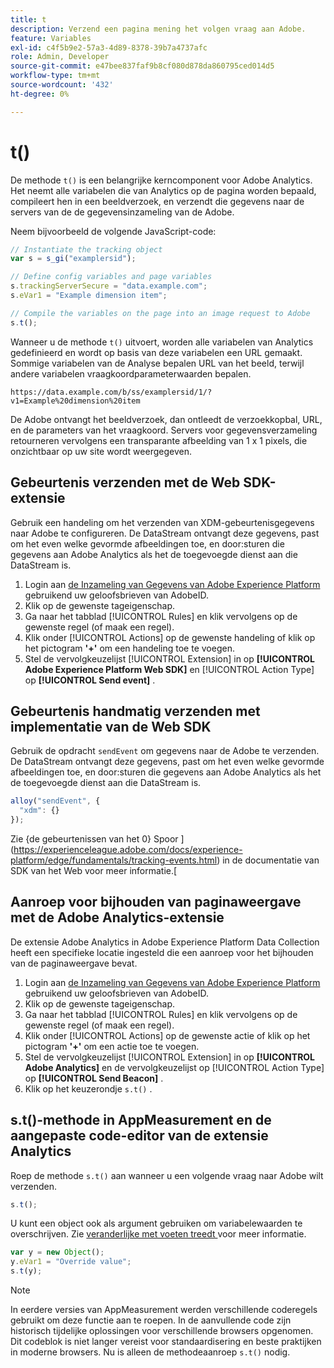 ```yaml
---
title: t
description: Verzend een pagina mening het volgen vraag aan Adobe.
feature: Variables
exl-id: c4f5b9e2-57a3-4d89-8378-39b7a4737afc
role: Admin, Developer
source-git-commit: e47bee837faf9b8cf080d878da860795ced014d5
workflow-type: tm+mt
source-wordcount: '432'
ht-degree: 0%

---
```


# t()

De methode `t()` is een belangrijke kerncomponent voor Adobe Analytics. Het neemt alle variabelen die van Analytics op de pagina worden bepaald, compileert hen in een beeldverzoek, en verzendt die gegevens naar de servers van de de gegevensinzameling van de Adobe.

Neem bijvoorbeeld de volgende JavaScript-code:

```js
// Instantiate the tracking object
var s = s_gi("examplersid");

// Define config variables and page variables
s.trackingServerSecure = "data.example.com";
s.eVar1 = "Example dimension item";

// Compile the variables on the page into an image request to Adobe
s.t();
```

Wanneer u de methode `t()` uitvoert, worden alle variabelen van Analytics gedefinieerd en wordt op basis van deze variabelen een URL gemaakt. Sommige variabelen van de Analyse bepalen URL van het beeld, terwijl andere variabelen vraagkoordparameterwaarden bepalen.

```text
https://data.example.com/b/ss/examplersid/1/?v1=Example%20dimension%20item
```

De Adobe ontvangt het beeldverzoek, dan ontleedt de verzoekkopbal, URL, en de parameters van het vraagkoord. Servers voor gegevensverzameling retourneren vervolgens een transparante afbeelding van 1 x 1 pixels, die onzichtbaar op uw site wordt weergegeven.

## Gebeurtenis verzenden met de Web SDK-extensie

Gebruik een handeling om het verzenden van XDM-gebeurtenisgegevens naar Adobe te configureren. De DataStream ontvangt deze gegevens, past om het even welke gevormde afbeeldingen toe, en door:sturen die gegevens aan Adobe Analytics als het de toegevoegde dienst aan die DataStream is.

1. Login aan [ de Inzameling van Gegevens van Adobe Experience Platform ](https://experience.adobe.com/data-collection) gebruikend uw geloofsbrieven van AdobeID.
1. Klik op de gewenste tageigenschap.
1. Ga naar het tabblad [!UICONTROL Rules] en klik vervolgens op de gewenste regel (of maak een regel).
1. Klik onder [!UICONTROL Actions] op de gewenste handeling of klik op het pictogram **&#39;+&#39;** om een handeling toe te voegen.
1. Stel de vervolgkeuzelijst [!UICONTROL Extension] in op **[!UICONTROL Adobe Experience Platform Web SDK]** en [!UICONTROL Action Type] op **[!UICONTROL Send event]** .

## Gebeurtenis handmatig verzenden met implementatie van de Web SDK

Gebruik de opdracht `sendEvent` om gegevens naar de Adobe te verzenden. De DataStream ontvangt deze gegevens, past om het even welke gevormde afbeeldingen toe, en door:sturen die gegevens aan Adobe Analytics als het de toegevoegde dienst aan die DataStream is.

```js
alloy("sendEvent", {
  "xdm": {}
});
```

Zie {de gebeurtenissen van het 0} Spoor ](https://experienceleague.adobe.com/docs/experience-platform/edge/fundamentals/tracking-events.html) in de documentatie van SDK van het Web voor meer informatie.[

## Aanroep voor bijhouden van paginaweergave met de Adobe Analytics-extensie

De extensie Adobe Analytics in Adobe Experience Platform Data Collection heeft een specifieke locatie ingesteld die een aanroep voor het bijhouden van de paginaweergave bevat.

1. Login aan [ de Inzameling van Gegevens van Adobe Experience Platform ](https://experience.adobe.com/data-collection) gebruikend uw geloofsbrieven van AdobeID.
1. Klik op de gewenste tageigenschap.
1. Ga naar het tabblad [!UICONTROL Rules] en klik vervolgens op de gewenste regel (of maak een regel).
1. Klik onder [!UICONTROL Actions] op de gewenste actie of klik op het pictogram **&#39;+&#39;** om een actie toe te voegen.
1. Stel de vervolgkeuzelijst [!UICONTROL Extension] in op **[!UICONTROL Adobe Analytics]** en de vervolgkeuzelijst op [!UICONTROL Action Type] op **[!UICONTROL Send Beacon]** .
1. Klik op het keuzerondje `s.t()` .

## s.t()-methode in AppMeasurement en de aangepaste code-editor van de extensie Analytics

Roep de methode `s.t()` aan wanneer u een volgende vraag naar Adobe wilt verzenden.

```js
s.t();
```

U kunt een object ook als argument gebruiken om variabelewaarden te overschrijven. Zie [ veranderlijke met voeten treedt ](../../js/overrides.md) voor meer informatie.

```js
var y = new Object();
y.eVar1 = "Override value";
s.t(y);
```

>[!NOTE]
>
>In eerdere versies van AppMeasurement werden verschillende coderegels gebruikt om deze functie aan te roepen. In de aanvullende code zijn historisch tijdelijke oplossingen voor verschillende browsers opgenomen. Dit codeblok is niet langer vereist voor standaardisering en beste praktijken in moderne browsers. Nu is alleen de methodeaanroep `s.t()` nodig.
